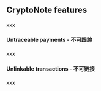 ## CryptoNote features

xxx

#### Untraceable payments - 不可跟踪

xxx

#### Unlinkable transactions - 不可链接

xxx





